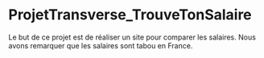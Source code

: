 # ProjetTransverse_TrouveTonSalaire
Le but de ce projet est de réaliser un site pour comparer les salaires. Nous avons remarquer que les salaires sont tabou en France. 
